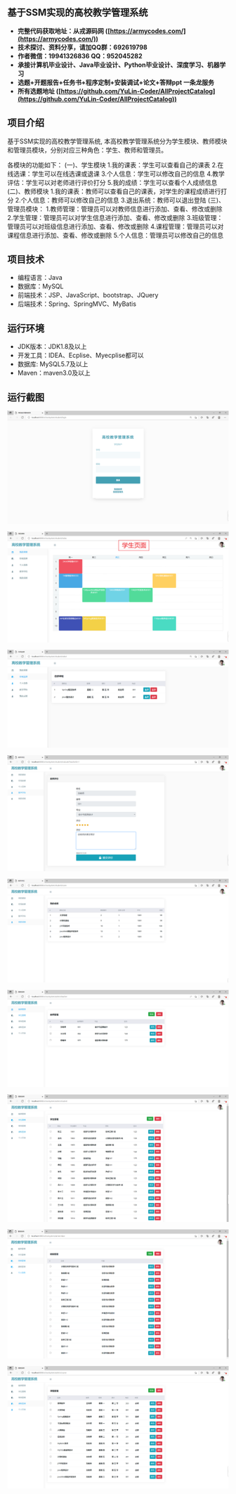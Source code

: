 ## 基于SSM实现的高校教学管理系统

- <b>完整代码获取地址：从戎源码网 ([https://armycodes.com/](https://armycodes.com/))</b>
- <b>技术探讨、资料分享，请加QQ群：692619798</b> 
- <b>作者微信：19941326836  QQ：952045282</b> 
- <b>承接计算机毕业设计、Java毕业设计、Python毕业设计、深度学习、机器学习</b>
- <b>选题+开题报告+任务书+程序定制+安装调试+论文+答辩ppt 一条龙服务</b>
- <b>所有选题地址 ([https://github.com/YuLin-Coder/AllProjectCatalog](https://github.com/YuLin-Coder/AllProjectCatalog)) </b>

## 项目介绍
基于SSM实现的高校教学管理系统,
本高校教学管理系统分为学生模块、教师模块和管理员模块，分别对应三种角色：学生、教师和管理员。

各模块的功能如下：
(一)、学生模块
1.我的课表：学生可以查看自己的课表
2.在线选课：学生可以在线选课或退课
3.个人信息：学生可以修改自己的信息
4.教学评估：学生可以对老师进行评价打分
5.我的成绩：学生可以查看个人成绩信息
(二)、教师模块
1.我的课表：教师可以查看自己的课表，对学生的课程成绩进行打分
2.个人信息：教师可以修改自己的信息
3.退出系统：教师可以退出登陆
(三)、管理员模块：
1.教师管理：管理员可以对教师信息进行添加、查看、修改或删除
2.学生管理：管理员可以对学生信息进行添加、查看、修改或删除
3.班级管理：管理员可以对班级信息进行添加、查看、修改或删除
4.课程管理：管理员可以对课程信息进行添加、查看、修改或删除
5.个人信息：管理员可以修改自己的信息

## 项目技术
- 编程语言：Java
- 数据库：MySQL
- 前端技术：JSP、JavaScript、bootstrap、JQuery
- 后端技术：Spring、SpringMVC、MyBatis

## 运行环境
- JDK版本：JDK1.8及以上
- 开发工具：IDEA、Ecplise、Myecplise都可以
- 数据库: MySQL5.7及以上
- Maven：maven3.0及以上

## 运行截图
![](screenshot/1.png)

![](screenshot/2.png)

![](screenshot/3.png)

![](screenshot/4.png)

![](screenshot/5.png)

![](screenshot/6.png)

![](screenshot/7.png)

![](screenshot/8.png)

![](screenshot/9.png)
